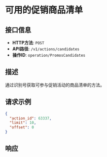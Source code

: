# 可用的促销商品清单

## 接口信息

- **HTTP方法**: `POST`
- **API路径**: `/v1/actions/candidates`
- **操作ID**: `operation/PromosCandidates`

## 描述

通过识别号获取可参与促销活动的商品清单的方法。

## 请求示例

```json
{
  "action_id": 63337,
  "limit": 10,
  "offset": 0
}
```

## 响应
